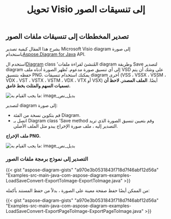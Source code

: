 ﻿---
title:  تحويل Visio إلى تنسيقات الصور
linktitle: تحويل Visio إلى صور
type: docs
weight: 20
url: /ar/java/convert-visio-to-image/
description: يوضح لك هذا الموضوع كيفية السماح Aspose.Diagram بتحويل Visio إلى تنسيقات صور مختلفة. تحويل Visio،VSD ، VSS ، VDW ، VST ، VSDX ، VSSX ، VSTX ، VSDM ، VSTM،VSSM إلى PNG ، JPEG ، BMP من الصور.
---
## **تصدير المخططات إلى تنسيقات ملفات الصور**
 يشرح هذا المقال كيفية تصدير Microsoft Visio diagram إلى صورة باستخدام[Aspose.Diagram for Java](https://products.aspose.com/diagram/java/) API.

 استخدم ال[Diagram](https://reference.aspose.com/diagram/java/com.aspose.diagram/diagram) class 'المُنشئ لقراءة ملفات diagram وطريقة Save لتصدير diagram إلى أي تنسيق صورة مدعوم. تُظهر الصورة أدناه ملف VSD على وشك أن يتم حفظه بتنسيق PNG. يمكنك استخدام تنسيقات diagram أخرى (VSS ، VSSX ، VSSM ، VDX ، VST ، VSTX ، VSTM ، VDX ، VTX أو VSX) أيضًا.
**الملف المصدر. لاحظ أن تسميات السهم والمثلث بخط غامق.**

![ما يجب القيام به: image_بديل_نص](http://i.imgur.com/WOV36ek.png)

لتصدير diagram إلى صورة:

- قم بتكوين نسخة من الفئة Diagram.
- اتصل بـ Diagram class 'Save method وقم بتعيين تنسيق الصورة الذي تريد التصدير إليه ، ملف صورة الإخراج يبدو مثل الملف الأصلي.

**ملف الإخراج PNG.**

![ما يجب القيام به: image_بديل_نص](http://i.imgur.com/WOV36ek.png)
### **التصدير إلى نموذج برمجة ملفات الصور**
{{< gist "aspose-diagram-gists" "a970e3b0531843f718d7f46abf12d56a" "Examples-src-main-java-com-aspose-diagram-examples-LoadSaveConvert-ExportToImage-ExportToImage.java" >}}

من الممكن أيضًا حفظ صفحة معينة على الصورة ، بدلاً من حفظ المستند بأكمله:

{{< gist "aspose-diagram-gists" "a970e3b0531843f718d7f46abf12d56a" "Examples-src-main-java-com-aspose-diagram-examples-LoadSaveConvert-ExportPageToImage-ExportPageToImage.java" >}}